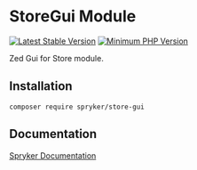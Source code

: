 # StoreGui Module
[![Latest Stable Version](https://poser.pugx.org/spryker/store-gui/v/stable.svg)](https://packagist.org/packages/spryker/store-gui)
[![Minimum PHP Version](https://img.shields.io/badge/php-%3E%3D%208.1-8892BF.svg)](https://php.net/)

Zed Gui for Store module.

## Installation

```
composer require spryker/store-gui
```

## Documentation

[Spryker Documentation](https://docs.spryker.com)

